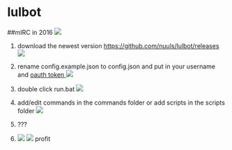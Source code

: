 # lulbot

##mIRC in 2016 <img src="https://cdn.betterttv.net/emote/567b00c61ddbe1786688a633/1x">

1. download the newest version https://github.com/nuuls/lulbot/releases <img src="https://static-cdn.jtvnw.net/emoticons/v1/120232/1.0">

2. rename config.example.json to config.json and put in your username and <a href="http://twitchapps.com/tmi/"> oauth token </a> <img src="https://cdn.betterttv.net/emote/566d3352fb7103f332d79dbe/1x">

3. double click run.bat <img src="https://static-cdn.jtvnw.net/emoticons/v1/67871/1.0">

4. add/edit commands in the commands folder or add scripts in the scripts folder <img src="https://cdn.betterttv.net/emote/550352766f86a5b26c281ba2/1x">

5. ???

6. <img src="https://static-cdn.jtvnw.net/emoticons/v1/122325/1.0"> <img src="https://static-cdn.jtvnw.net/emoticons/v1/120232/1.0"> profit
